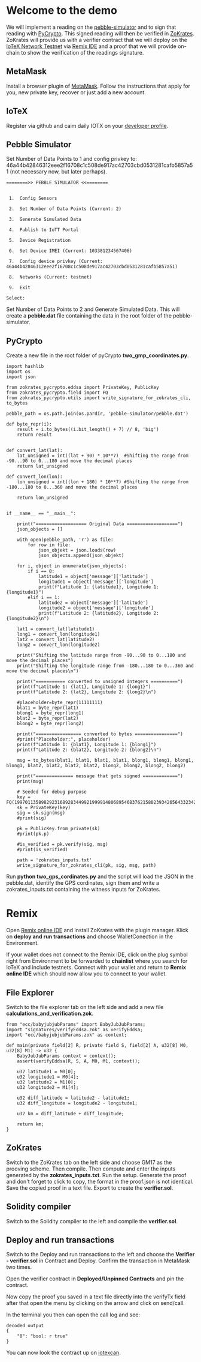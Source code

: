# Welcome to the demo

We will implement a reading on the [pebble-simulator](https://github.com/iotexproject/pebble-simulator) and to sign that reading with [PyCrypto](https://github.com/Zokrates/pycrypto). This signed reading will then be verified in [ZoKrates](https://github.com/ZK-Plus/ZoKrates). ZoKrates will provide us with a verifier contract that we will deploy on the [IoTeX Network Testnet](https://docs.iotex.io/the-iotex-stack/iotx-faucets/testnet-tokens) via [Remix IDE](https://remix.ethereum.org) and a proof that we will provide on-chain to show the verification of the readings signature. 

## MetaMask

Install a browser plugin of [MetaMask](https://metamask.io/). Follow the instructions that apply for you, new private key, recover or just add a new account.

## IoTeX

Register via github and caim daily IOTX on your [developer profile](https://developers.iotex.io/user/profile).


## Pebble Simulator 

Set Number of Data Points to 1 and config privkey to: 46a44b42846312eee2f16708c1c508de917ac42703cbd0531281cafb5857a51 (not necessary now, but later perhaps).


<!--Public Key: x=14897476871502190904409029696666322856887678969656209656241038339251270171395, y=16668832459046858928951622951481252834155254151733002984053501254009901876174-->


```
========>> PEBBLE SIMULATOR <<========


 1.  Config Sensors

 2.  Set Number of Data Points (Current: 2)

 3.  Generate Simulated Data

 4.  Publish to IoTT Portal

 5.  Device Registration

 6.  Set Device IMEI (Current: 103381234567406)

 7.  Config device privkey (Current: 46a44b42846312eee2f16708c1c508de917ac42703cbd0531281cafb5857a51)

 8.  Networks (Current: testnet)

 9.  Exit

Select:
```
Set Number of Data Points to 2 and Generate Simulated Data. This will create a **pebble.dat** file containing the data in the root folder of the pebble-simulator.

## PyCrypto

Create a new file in the root folder of pyCrypto **two_gmp_coordinates.py**.

```
import hashlib
import os
import json

from zokrates_pycrypto.eddsa import PrivateKey, PublicKey
from zokrates_pycrypto.field import FQ
from zokrates_pycrypto.utils import write_signature_for_zokrates_cli, to_bytes

pebble_path = os.path.join(os.pardir, 'pebble-simulator/pebble.dat')

def byte_repr(i):
    result = i.to_bytes((i.bit_length() + 7) // 8, 'big')
    return result


def convert_lat(lat):
    lat_unsigned = int((lat + 90) * 10**7)  #Shifting the range from -90...90 to 0...180 and move the decimal places
    return lat_unsigned

def convert_lon(lon):
    lon_unsigned = int((lon + 180) * 10**7) #Shifting the range from -180...180 to 0...360 and move the decimal places
    
    return lon_unsigned


if __name__ == "__main__":

    print("=================== Original Data ===================")
    json_objects = []

    with open(pebble_path, 'r') as file:
        for row in file:
            json_objekt = json.loads(row)
            json_objects.append(json_objekt)

    for i, object in enumerate(json_objects):
        if i == 0:
            latitude1 = object['message']['latitude']
            longitude1 = object['message']['longitude']
            print(f"Latitude 1: {latitude1}, Longitude 1: {longitude1}")
        elif i == 1:
            latitude2 = object['message']['latitude']
            longitude2 = object['message']['longitude']
            print(f"Latitude 2: {latitude2}, Longitude 2: {longitude2}\n")

    lat1 = convert_lat(latitude1)
    long1 = convert_lon(longitude1)
    lat2 = convert_lat(latitude2)
    long2 = convert_lon(longitude2)

    print("Shifting the latitude range from -90...90 to 0...180 and move the decimal places")
    print("Shifting the longitude range from -180...180 to 0...360 and move the decimal places\n")

    print("=========== converted to unsigned integers ==========")
    print(f"Latitude 1: {lat1}, Longitude 1: {long1}")
    print(f"Latitude 2: {lat2}, Longitude 2: {long2}\n")

    #placeholder=byte_repr(11111111)
    blat1 = byte_repr(lat1)
    blong1 = byte_repr(long1)
    blat2 = byte_repr(lat2)
    blong2 = byte_repr(long2)

    print("================= converted to bytes ================")
    #print("Placeholder:", placeholder)
    print(f"Latitude 1: {blat1}, Longitude 1: {blong1}")
    print(f"Latitude 2: {blat2}, Longitude 2: {blong2}\n")

    msg = to_bytes(blat1, blat1, blat1, blat1, blong1, blong1, blong1, blong1, blat2, blat2, blat2, blat2, blong2, blong2, blong2, blong2)

    print("============== message that gets signed =============")
    print(msg)

    # Seeded for debug purpose
    key = FQ(1997011358982923168928344992199991480689546837621580239342656433234255379025)
    sk = PrivateKey(key)
    sig = sk.sign(msg)
    #print(sig)

    pk = PublicKey.from_private(sk)
    #print(pk.p)

    #is_verified = pk.verify(sig, msg)
    #print(is_verified)

    path = 'zokrates_inputs.txt'
    write_signature_for_zokrates_cli(pk, sig, msg, path)
```
Run **python two_gps_cordinates.py** and the script will load the JSON in the pebble.dat, identify the GPS cordinates, sign them and write a zokrates_inputs.txt containing the witness inputs for ZoKrates.

# Remix

Open [Remix online IDE](https://remix.ethereum.org) and install ZoKrates with the plugin manager. Klick on **deploy and run transactions** and choose WalletConection in the Environment. 

If your wallet does not connect to the Remix IDE, click on the plug symbol right from Environment to be forwarded to **chainlist** where you search for IoTeX and include testnets. Connect with your wallet and return to **Remix online IDE** which should now allow you to connect to your wallet. 

## File Explorer

Switch to the file explorer tab on the left side and add a new file **calculations_and_verification.zok**. 

```
from "ecc/babyjubjubParams" import BabyJubJubParams;
import "signatures/verifyEddsa.zok" as verifyEddsa;
import "ecc/babyjubjubParams.zok" as context;

def main(private field[2] R, private field S, field[2] A, u32[8] M0, u32[8] M1) -> u32 {
    BabyJubJubParams context = context();
	assert(verifyEddsa(R, S, A, M0, M1, context));
    
    u32 latitude1 = M0[0];
    u32 longitude1 = M0[4];
    u32 latitude2 = M1[0];
    u32 longitude2 = M1[4];

    u32 diff_latitude = latitude2 - latitude1;
    u32 diff_longitude = longitude2 - longitude1;

    u32 km = diff_latitude + diff_longitude;

    return km;
}

```

## ZoKrates

Switch to the ZoKrates tab on the left side and choose GM17 as the prooving scheme. Then compile. Then compute and enter the inputs generated by the **zokrates_inputs.txt**. Run the setup. Generate the proof and don't forget to click to copy, the format in the proof.json is not identical. Save the copied proof in a text file. Export to create the **verifier.sol**.

## Solidity compiler

Switch to the Solidity compiler to the left and compile the **verifier.sol**.

## Deploy and run transactions

Switch to the Deploy and run transactions to the left and choose the **Verifier - verifier.sol** in Contract and Deploy. Confirm the transaction in MetaMask two times.

Open the verifier contract in **Deployed/Unpinned Contracts** and pin the contract.

Now copy the proof you saved in a text file directly into the verifyTx field after that open the menu by clicking on the arrow and click on send/call.

In the terminal you then can open the call log and see: 

```
decoded output
{
	"0": "bool: r true"
}
```


You can now look the contract up on [iotexcan](https://testnet.iotexscan.io). 
